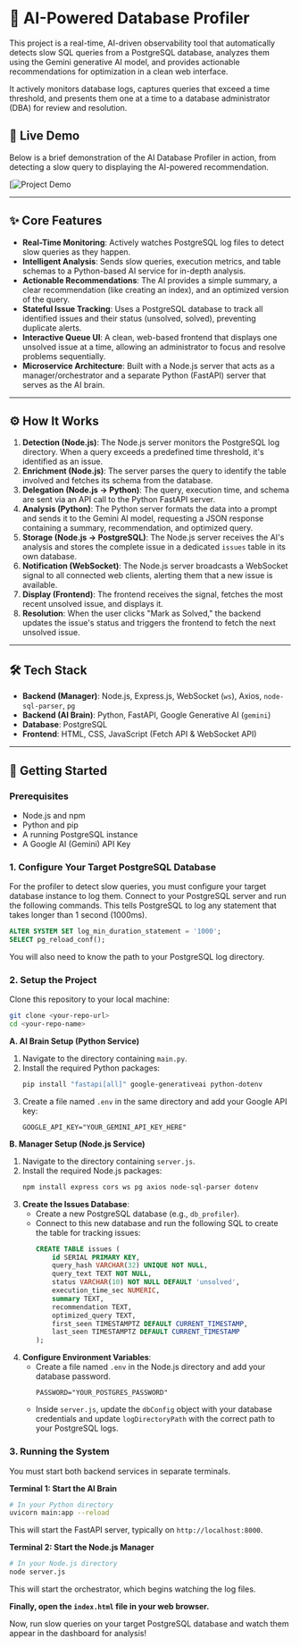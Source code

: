 # 🤖 AI-Powered Database Profiler

This project is a real-time, AI-driven observability tool that automatically detects slow SQL queries from a PostgreSQL database, analyzes them using the Gemini generative AI model, and provides actionable recommendations for optimization in a clean web interface.

It actively monitors database logs, captures queries that exceed a time threshold, and presents them one at a time to a database administrator (DBA) for review and resolution.

## 🎥 Live Demo

Below is a brief demonstration of the AI Database Profiler in action, from detecting a slow query to displaying the AI-powered recommendation.

[![Project Demo](https://github.com/Ronitb26/Database-Profiler/blob/main/Demo.gif)

---

## ✨ Core Features

-   **Real-Time Monitoring**: Actively watches PostgreSQL log files to detect slow queries as they happen.
-   **Intelligent Analysis**: Sends slow queries, execution metrics, and table schemas to a Python-based AI service for in-depth analysis.
-   **Actionable Recommendations**: The AI provides a simple summary, a clear recommendation (like creating an index), and an optimized version of the query.
-   **Stateful Issue Tracking**: Uses a PostgreSQL database to track all identified issues and their status (unsolved, solved), preventing duplicate alerts.
-   **Interactive Queue UI**: A clean, web-based frontend that displays one unsolved issue at a time, allowing an administrator to focus and resolve problems sequentially.
-   **Microservice Architecture**: Built with a Node.js server that acts as a manager/orchestrator and a separate Python (FastAPI) server that serves as the AI brain.

---

## ⚙️ How It Works

1.  **Detection (Node.js)**: The Node.js server monitors the PostgreSQL log directory. When a query exceeds a predefined time threshold, it's identified as an issue.
2.  **Enrichment (Node.js)**: The server parses the query to identify the table involved and fetches its schema from the database.
3.  **Delegation (Node.js → Python)**: The query, execution time, and schema are sent via an API call to the Python FastAPI server.
4.  **Analysis (Python)**: The Python server formats the data into a prompt and sends it to the Gemini AI model, requesting a JSON response containing a summary, recommendation, and optimized query.
5.  **Storage (Node.js → PostgreSQL)**: The Node.js server receives the AI's analysis and stores the complete issue in a dedicated `issues` table in its own database.
6.  **Notification (WebSocket)**: The Node.js server broadcasts a WebSocket signal to all connected web clients, alerting them that a new issue is available.
7.  **Display (Frontend)**: The frontend receives the signal, fetches the most recent unsolved issue, and displays it.
8.  **Resolution**: When the user clicks "Mark as Solved," the backend updates the issue's status and triggers the frontend to fetch the next unsolved issue.

---

## 🛠️ Tech Stack

-   **Backend (Manager)**: Node.js, Express.js, WebSocket (`ws`), Axios, `node-sql-parser`, `pg`
-   **Backend (AI Brain)**: Python, FastAPI, Google Generative AI (`gemini`)
-   **Database**: PostgreSQL
-   **Frontend**: HTML, CSS, JavaScript (Fetch API & WebSocket API)

---

## 🚀 Getting Started

### Prerequisites

-   Node.js and npm
-   Python and pip
-   A running PostgreSQL instance
-   A Google AI (Gemini) API Key

### 1. Configure Your Target PostgreSQL Database

For the profiler to detect slow queries, you must configure your target database instance to log them. Connect to your PostgreSQL server and run the following commands. This tells PostgreSQL to log any statement that takes longer than 1 second (1000ms).

```sql
ALTER SYSTEM SET log_min_duration_statement = '1000';
SELECT pg_reload_conf();
```

You will also need to know the path to your PostgreSQL log directory.

### 2. Setup the Project

Clone this repository to your local machine:

```bash
git clone <your-repo-url>
cd <your-repo-name>
```

**A. AI Brain Setup (Python Service)**

1.  Navigate to the directory containing `main.py`.
2.  Install the required Python packages:
    ```bash
    pip install "fastapi[all]" google-generativeai python-dotenv
    ```
3.  Create a file named `.env` in the same directory and add your Google API key:
    ```
    GOOGLE_API_KEY="YOUR_GEMINI_API_KEY_HERE"
    ```

**B. Manager Setup (Node.js Service)**

1.  Navigate to the directory containing `server.js`.
2.  Install the required Node.js packages:
    ```bash
    npm install express cors ws pg axios node-sql-parser dotenv
    ```
3.  **Create the Issues Database**:
    -   Create a new PostgreSQL database (e.g., `db_profiler`).
    -   Connect to this new database and run the following SQL to create the table for tracking issues:
        ```sql
        CREATE TABLE issues (
            id SERIAL PRIMARY KEY,
            query_hash VARCHAR(32) UNIQUE NOT NULL,
            query_text TEXT NOT NULL,
            status VARCHAR(10) NOT NULL DEFAULT 'unsolved',
            execution_time_sec NUMERIC,
            summary TEXT,
            recommendation TEXT,
            optimized_query TEXT,
            first_seen TIMESTAMPTZ DEFAULT CURRENT_TIMESTAMP,
            last_seen TIMESTAMPTZ DEFAULT CURRENT_TIMESTAMP
        );
        ```
4.  **Configure Environment Variables**:
    -   Create a file named `.env` in the Node.js directory and add your database password.
        ```
        PASSWORD="YOUR_POSTGRES_PASSWORD"
        ```
    -   Inside `server.js`, update the `dbConfig` object with your database credentials and update `logDirectoryPath` with the correct path to your PostgreSQL logs.

### 3. Running the System

You must start both backend services in separate terminals.

**Terminal 1: Start the AI Brain**

```bash
# In your Python directory
uvicorn main:app --reload
```
This will start the FastAPI server, typically on `http://localhost:8000`.

**Terminal 2: Start the Node.js Manager**

```bash
# In your Node.js directory
node server.js
```
This will start the orchestrator, which begins watching the log files.

**Finally, open the `index.html` file in your web browser.**

Now, run slow queries on your target PostgreSQL database and watch them appear in the dashboard for analysis!

